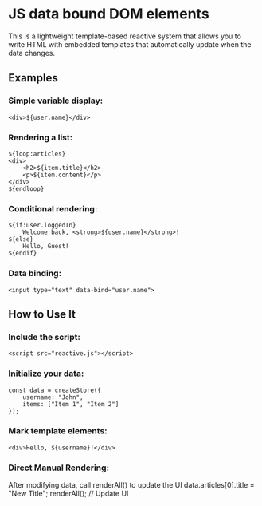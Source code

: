 # JS data bound DOM elements

This is a lightweight template-based reactive system that allows you to write HTML with embedded templates that automatically update when the data changes.

## Examples

### Simple variable display:
    <div>${user.name}</div>

### Rendering a list:
    ${loop:articles}
    <div>
        <h2>${item.title}</h2>
        <p>${item.content}</p>
    </div>
    ${endloop}

### Conditional rendering:
    ${if:user.loggedIn}
        Welcome back, <strong>${user.name}</strong>!
    ${else}
        Hello, Guest!
    ${endif}

### Data binding:
    <input type="text" data-bind="user.name">


## How to Use It

### Include the script:
    <script src="reactive.js"></script>

### Initialize your data:
    const data = createStore({
        username: "John",
        items: ["Item 1", "Item 2"]
    });

### Mark template elements:
    <div>Hello, ${username}!</div>

### Direct Manual Rendering:
After modifying data, call renderAll() to update the UI
    data.articles[0].title = "New Title";
    renderAll(); // Update UI
